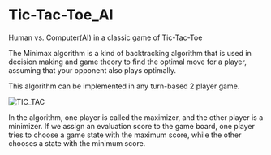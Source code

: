 # Tic-Tac-Toe_AI
Human vs. Computer(AI) in a classic game of Tic-Tac-Toe

The Minimax algorithm is a kind of backtracking algorithm that is used in decision making and game theory to find the optimal move for a player, assuming that your opponent also plays optimally. 

This algorithm can be implemented in any turn-based 2 player game. 

![TIC_TAC](https://user-images.githubusercontent.com/36446402/57574602-a9220080-7459-11e9-9e3e-a87529d0aad8.jpg)


In the algorithm, one player is called the maximizer, and the other player is a minimizer. If we assign an evaluation score to the game board, one player tries to choose a game state with the maximum score, while the other chooses a state with the minimum score.
